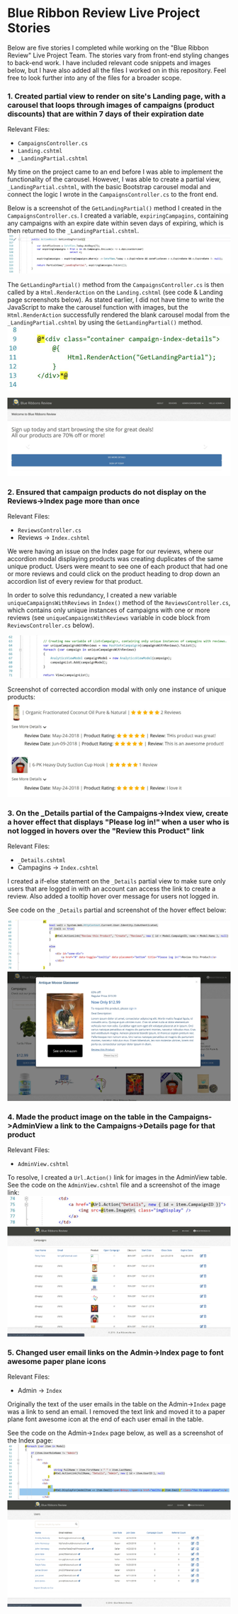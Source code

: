 # Blue Ribbon Review Live Project Stories
Below are five stories I completed while working on the "Blue Ribbon Review" Live Project Team. The stories vary from front-end styling changes to back-end work. I have included relevant code snippets and images below, but I have also added all the files I worked on in this repository. Feel free to look further into any of the files for a broader scope.

### 1. **Created partial view to render on site's Landing page, with a carousel that loops through images of campaigns (product discounts) that are within 7 days of their expiration date**
Relevant Files:
- `CampaignsController.cs`
- `Landing.cshtml`
- `_LandingPartial.cshtml`

My time on the project came to an end before I was able to implement the functionality of the carousel. However, I was able to create a partial view, `_LandingPartial.cshtml`, with the basic Bootstrap carousel modal and connect the logic I wrote in the `CampaignsController.cs` to the front end.

Below is a screenshot of the `GetLandingPartial()` method I created in the `CampaignsController.cs`. I created a variable, `expiringCampagins`, containing any campaigns with an expire date within seven days of expiring, which is then returned to the `_LandingPartial.cshtml`.
![](https://github.com/duncanhm/BlueRibbonsReview-LiveProject-Stories/blob/master/LP_ScreenShots/Carousel/CampControllerCode.JPG)

The `GetLandingPartial()` method from the `CampaignsController.cs` is then called by a `Html.RenderAction` on the `Landing.cshtml` (see code & Landing page screenshots below). As stated earlier, I did not have time to write the JavaScript to make the carousel function with images, but the `Html.RenderAction` successfully rendered the blank carousel modal from the `_LandingPartial.cshtml` by using the `GetLandingPartial()` method.
![Html.RenderAction Code](https://github.com/duncanhm/BlueRibbonsReview-LiveProject-Stories/blob/master/LP_ScreenShots/Carousel/LandingPageDivCode.JPG)

![Landing Page](https://github.com/duncanhm/BlueRibbonsReview-LiveProject-Stories/blob/master/LP_ScreenShots/Carousel/LandingPageCarousel.JPG)

### 2. **Ensured that campaign products do not display on the Reviews->Index page more than once**
Relevant Files:
- `ReviewsController.cs`
- Reviews -> `Index.cshtml`

We were having an issue on the Index page for our reviews, where our accordion modal displaying products was creating duplicates of the same unique product. Users were meant to see one of each product that had one or more reviews and could click on the product heading to drop down an accordion list of every review for that product.

In order to solve this redundancy, I created a new variable `uniqueCampaignsWithReviews` in `Index()` method of the `ReviewsController.cs`, which contains only unique instances of campaigns with one or more reviews (see `uniqueCampaignsWithReviews` variable in code block from `ReviewsController.cs` below).

![Reviews Controller Code](https://github.com/duncanhm/BlueRibbonsReview-LiveProject-Stories/blob/master/LP_ScreenShots/ReviewsRedundency/ReviewsControllerCode.JPG)

Screenshot of corrected accordion modal with only one instance of unique products:
![Reviews -> Index.cshtml](https://github.com/duncanhm/BlueRibbonsReview-LiveProject-Stories/blob/master/LP_ScreenShots/ReviewsRedundency/ReviewsIndexExmple.JPG)

### 3. **On the \_Details partial of the Campaigns->Index view, create a hover effect that displays "Please log in!" when a user who is not logged in hovers over the "Review this Product" link**
Relevant Files:
- `_Details.cshtml`
- Campagins -> `Index.cshtml`

I created a if-else statement on the `_Details` partial view to make sure only users that are logged in with an account can access the link to create a review. Also added a tooltip hover over message for users not logged in.

See code on the `_Details` partial and screenshot of the hover effect below:

![`_Details` Partial Code](https://github.com/duncanhm/BlueRibbonsReview-LiveProject-Stories/blob/master/LP_ScreenShots/ReviewHoverEffect/_DetailsPartialCode.JPG)
![Hover Effect Screenshot](https://github.com/duncanhm/BlueRibbonsReview-LiveProject-Stories/blob/master/LP_ScreenShots/ReviewHoverEffect/ToolTipMessage.png)

### 4. **Made the product image on the table in the Campaigns->AdminView a link to the Campaigns->Details page for that product**
Relevant Files:
- `AdminView.cshtml`

To resolve, I created a `Url.Action()` link for images in the AdminView table. See the code on the `AdminView.cshtml` file and a screenshot of the image link:
![`AdminView.cshtml` Code Snippit](https://github.com/duncanhm/BlueRibbonsReview-LiveProject-Stories/blob/master/LP_ScreenShots/ImageLink/ImageLinkCode.JPG)
![`AdminView` Page View](https://github.com/duncanhm/BlueRibbonsReview-LiveProject-Stories/blob/master/LP_ScreenShots/ImageLink/ImageLink.png)

### 5. **Changed user email links on the Admin->Index page to font awesome paper plane icons**
Relevant Files:
- Admin -> `Index`

Originally the text of the user emails in the table on the Admin->`Index` page was a link to send an email. I removed the text link and moved it to a paper plane font awesome icon at the end of each user email in the table.

See the code on the Admin->`Index` page below, as well as a screenshot of the Index page:
![Admin->`Index` Code](https://github.com/duncanhm/BlueRibbonsReview-LiveProject-Stories/blob/master/LP_ScreenShots/PaperPlaneEmailLink/EmailCode.JPG)
![Admin->`Index` Paper Plane Links](https://github.com/duncanhm/BlueRibbonsReview-LiveProject-Stories/blob/master/LP_ScreenShots/PaperPlaneEmailLink/EmailHover.png)
